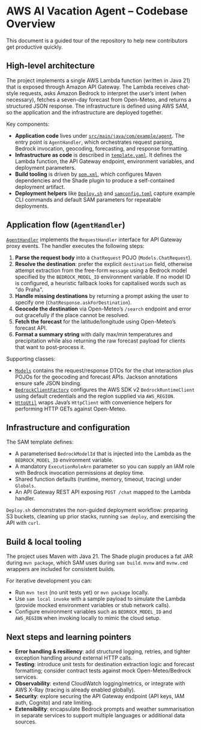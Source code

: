 # AWS AI Vacation Agent – Codebase Overview

This document is a guided tour of the repository to help new contributors get productive quickly.

## High-level architecture

The project implements a single AWS Lambda function (written in Java 21) that is exposed through Amazon API Gateway. The Lambda receives chat-style requests, asks Amazon Bedrock to interpret the user’s intent (when necessary), fetches a seven-day forecast from Open-Meteo, and returns a structured JSON response. The infrastructure is defined using AWS SAM, so the application and the infrastructure are deployed together.

Key components:

- **Application code** lives under [`src/main/java/com/example/agent`](../src/main/java/com/example/agent). The entry point is `AgentHandler`, which orchestrates request parsing, Bedrock invocation, geocoding, forecasting, and response formatting.
- **Infrastructure as code** is described in [`template.yaml`](../template.yaml). It defines the Lambda function, the API Gateway endpoint, environment variables, and deployment parameters.
- **Build tooling** is driven by [`pom.xml`](../pom.xml), which configures Maven dependencies and the Shade plugin to produce a self-contained deployment artifact.
- **Deployment helpers** like [`Deploy.sh`](../Deploy.sh) and [`samconfig.toml`](../samconfig.toml) capture example CLI commands and default SAM parameters for repeatable deployments.

## Application flow (`AgentHandler`)

[`AgentHandler`](../src/main/java/com/example/agent/AgentHandler.java) implements the `RequestHandler` interface for API Gateway proxy events. The handler executes the following steps:

1. **Parse the request body** into a `ChatRequest` POJO (`Models.ChatRequest`).
2. **Resolve the destination**: prefer the explicit `destination` field, otherwise attempt extraction from the free-form `message` using a Bedrock model specified by the `BEDROCK_MODEL_ID` environment variable. If no model ID is configured, a heuristic fallback looks for capitalised words such as "do Praha".
3. **Handle missing destinations** by returning a prompt asking the user to specify one (`ChatResponse.askForDestination`).
4. **Geocode the destination** via Open-Meteo’s `/search` endpoint and error out gracefully if the place cannot be resolved.
5. **Fetch the forecast** for the latitude/longitude using Open-Meteo’s forecast API.
6. **Format a summary string** with daily max/min temperatures and precipitation while also returning the raw forecast payload for clients that want to post-process it.

Supporting classes:

- [`Models`](../src/main/java/com/example/agent/Models.java) contains the request/response DTOs for the chat interaction plus POJOs for the geocoding and forecast APIs. Jackson annotations ensure safe JSON binding.
- [`BedrockClientFactory`](../src/main/java/com/example/agent/BedrockClientFactory.java) configures the AWS SDK v2 `BedrockRuntimeClient` using default credentials and the region supplied via `AWS_REGION`.
- [`HttpUtil`](../src/main/java/com/example/agent/HttpUtil.java) wraps Java’s `HttpClient` with convenience helpers for performing HTTP GETs against Open-Meteo.

## Infrastructure and configuration

The SAM template defines:

- A parameterised `BedrockModelId` that is injected into the Lambda as the `BEDROCK_MODEL_ID` environment variable.
- A mandatory `ExecutionRoleArn` parameter so you can supply an IAM role with Bedrock invocation permissions at deploy time.
- Shared function defaults (runtime, memory, timeout, tracing) under `Globals`.
- An API Gateway REST API exposing `POST /chat` mapped to the Lambda handler.

`Deploy.sh` demonstrates the non-guided deployment workflow: preparing S3 buckets, cleaning up prior stacks, running `sam deploy`, and exercising the API with `curl`.

## Build & local tooling

The project uses Maven with Java 21. The Shade plugin produces a fat JAR during `mvn package`, which SAM uses during `sam build`. `mvnw` and `mvnw.cmd` wrappers are included for consistent builds.

For iterative development you can:

- Run `mvn test` (no unit tests yet) or `mvn package` locally.
- Use `sam local invoke` with a sample payload to simulate the Lambda (provide mocked environment variables or stub network calls).
- Configure environment variables such as `BEDROCK_MODEL_ID` and `AWS_REGION` when invoking locally to mimic the cloud setup.

## Next steps and learning pointers

- **Error handling & resiliency**: add structured logging, retries, and tighter exception handling around external HTTP calls.
- **Testing**: introduce unit tests for destination extraction logic and forecast formatting; consider contract tests against mock Open-Meteo/Bedrock services.
- **Observability**: extend CloudWatch logging/metrics, or integrate with AWS X-Ray (tracing is already enabled globally).
- **Security**: explore securing the API Gateway endpoint (API keys, IAM auth, Cognito) and rate limiting.
- **Extensibility**: encapsulate Bedrock prompts and weather summarisation in separate services to support multiple languages or additional data sources.

